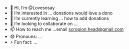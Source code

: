 - 👋 Hi, I’m @Lovesosay
- 👀 I’m interested in ... donations would love a dono
- 🌱 I’m currently learning ... how to add donations
- 💞️ I’m looking to collaborate on ...
- 📫 How to reach me ...email scropion.head@gmail.com
- 😄 Pronouns: ...
- ⚡ Fun fact: ...

<!---
Lovesosay/Lovesosay is a ✨ special ✨ repository because its `README.md` (this file) appears on your GitHub profile.
You can click the Preview link to take a look at your changes.
--->
